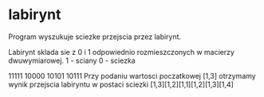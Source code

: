 # labirynt
Program wyszukuje sciezke przejscia przez labirynt.

Labirynt sklada sie z 0 i 1 odpowiednio rozmieszczonych w macierzy dwuwymiarowej.
1 - sciany
0 - sciezka

11111
10000
10101
10111
Przy podaniu wartosci poczatkowej [1,3] otrzymamy wynik przejscia labiryntu w postaci sciezki [1,3][1,2][1,1][1,2][1,3][1,4]
